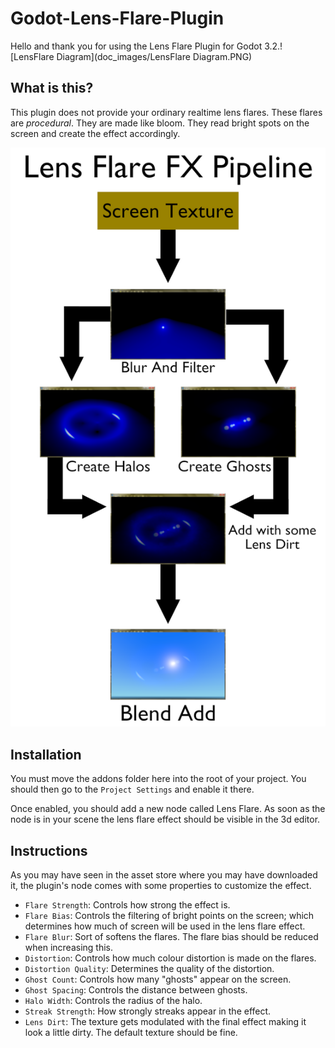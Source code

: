 # Godot-Lens-Flare-Plugin

Hello and thank you for using the Lens Flare Plugin for Godot 3.2.![LensFlare Diagram](doc_images/LensFlare Diagram.PNG)

## What is this?

This plugin does not provide your ordinary realtime lens flares. These flares are _procedural_. They are made like bloom. They read bright spots on the screen and create the effect accordingly.

![lens_flare_pipeline](doc_images/lens_flare_pipeline.png)

## Installation

You must move the addons folder here into the root of your project. You should then go to the `Project Settings` and enable it there.

Once enabled, you should add a new node called Lens Flare. As soon as the node is in your scene the lens flare effect should be visible in the 3d editor.

## Instructions

As you may have seen in the asset store where you may have downloaded it, the plugin's node comes with some properties to customize the effect.

- `Flare Strength`: Controls how strong the effect is.
- `Flare Bias`: Controls the filtering of bright points on the screen; which determines how much of screen will be used in the lens flare effect.
- `Flare Blur`: Sort of softens the flares. The flare bias should be reduced when increasing this.
- `Distortion`: Controls how much colour distortion is made on the flares.
- `Distortion Quality`: Determines the quality of the distortion.
- `Ghost Count`: Controls how many "ghosts" appear on the screen.
- `Ghost Spacing`: Controls the distance between ghosts.
- `Halo Width`: Controls the radius of the halo.
- `Streak Strength`: How strongly streaks appear in the effect.
- `Lens Dirt`: The texture gets modulated with the final effect making it look a little dirty. The default texture should be fine.
